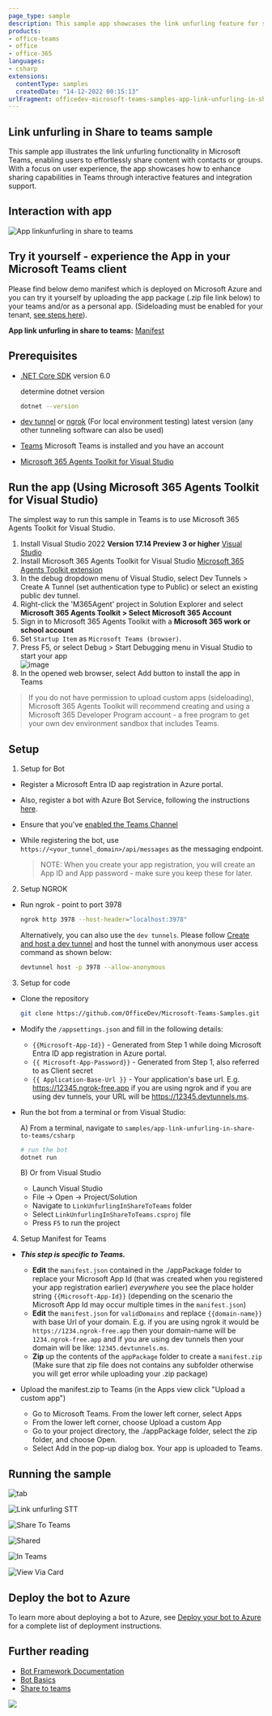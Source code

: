 ```yaml
---
page_type: sample
description: This sample app showcases the link unfurling feature for sharing content in Microsoft Teams.
products:
- office-teams
- office
- office-365
languages:
- csharp
extensions:
  contentType: samples
  createdDate: "14-12-2022 00:15:13"
urlFragment: officedev-microsoft-teams-samples-app-link-unfurling-in-share-to-teams-csharp
---
```


## Link unfurling in Share to teams sample

This sample app illustrates the link unfurling functionality in Microsoft Teams, enabling users to effortlessly share content with contacts or groups. With a focus on user experience, the app showcases how to enhance sharing capabilities in Teams through interactive features and integration support.

## Interaction with app

![App linkunfurling in share to teams](LinkUnfurlingInShareToTeams/Images/app-link-unfurling-stt.gif)

## Try it yourself - experience the App in your Microsoft Teams client
Please find below demo manifest which is deployed on Microsoft Azure and you can try it yourself by uploading the app package (.zip file link below) to your teams and/or as a personal app. (Sideloading must be enabled for your tenant, [see steps here](https://docs.microsoft.com/microsoftteams/platform/concepts/build-and-test/prepare-your-o365-tenant#enable-custom-teams-apps-and-turn-on-custom-app-uploading)).

**App link unfurling in share to teams:** [Manifest](/samples/app-link-unfurling-in-share-to-teams/csharp/demo-manifest/app-link-unfurling-stt.zip)
   
## Prerequisites

- [.NET Core SDK](https://dotnet.microsoft.com/download) version 6.0

  determine dotnet version
  ```bash
  dotnet --version
  ```
- [dev tunnel](https://learn.microsoft.com/en-us/azure/developer/dev-tunnels/get-started?tabs=windows) or [ngrok](https://ngrok.com/download) (For local environment testing) latest version (any other tunneling software can also be used)
  
- [Teams](https://teams.microsoft.com) Microsoft Teams is installed and you have an account

- [Microsoft 365 Agents Toolkit for Visual Studio](https://learn.microsoft.com/en-us/microsoftteams/platform/toolkit/toolkit-v4/install-teams-toolkit-vs?pivots=visual-studio-v17-7)

## Run the app (Using Microsoft 365 Agents Toolkit for Visual Studio)

The simplest way to run this sample in Teams is to use Microsoft 365 Agents Toolkit for Visual Studio.
1. Install Visual Studio 2022 **Version 17.14 Preview 3 or higher** [Visual Studio](https://visualstudio.microsoft.com/downloads/)
1. Install Microsoft 365 Agents Toolkit for Visual Studio [Microsoft 365 Agents Toolkit extension](https://learn.microsoft.com/en-us/microsoftteams/platform/toolkit/toolkit-v4/install-teams-toolkit-vs?pivots=visual-studio-v17-7)
1. In the debug dropdown menu of Visual Studio, select Dev Tunnels > Create A Tunnel (set authentication type to Public) or select an existing public dev tunnel.
1. Right-click the 'M365Agent' project in Solution Explorer and select **Microsoft 365 Agents Toolkit > Select Microsoft 365 Account**
1. Sign in to Microsoft 365 Agents Toolkit with a **Microsoft 365 work or school account**
1. Set `Startup Item` as `Microsoft Teams (browser)`.
1. Press F5, or select Debug > Start Debugging menu in Visual Studio to start your app
</br>![image](https://raw.githubusercontent.com/OfficeDev/TeamsFx/dev/docs/images/visualstudio/debug/debug-button.png)
1. In the opened web browser, select Add button to install the app in Teams
> If you do not have permission to upload custom apps (sideloading), Microsoft 365 Agents Toolkit will recommend creating and using a Microsoft 365 Developer Program account - a free program to get your own dev environment sandbox that includes Teams.

## Setup

1) Setup for Bot
- Register a Microsoft Entra ID aap registration in Azure portal.
- Also, register a bot with Azure Bot Service, following the instructions [here](https://docs.microsoft.com/azure/bot-service/bot-service-quickstart-registration?view=azure-bot-service-3.0).
- Ensure that you've [enabled the Teams Channel](https://docs.microsoft.com/azure/bot-service/channel-connect-teams?view=azure-bot-service-4.0)
- While registering the bot, use `https://<your_tunnel_domain>/api/messages` as the messaging endpoint.

    > NOTE: When you create your app registration, you will create an App ID and App password - make sure you keep these for later.

2) Setup NGROK
-  Run ngrok - point to port 3978

    ```bash
    ngrok http 3978 --host-header="localhost:3978"
    ```
   Alternatively, you can also use the `dev tunnels`. Please follow [Create and host a dev tunnel](https://learn.microsoft.com/en-us/azure/developer/dev-tunnels/get-started?tabs=windows) and host the tunnel with anonymous user access command as shown below:

   ```bash
   devtunnel host -p 3978 --allow-anonymous
   ```

3) Setup for code

- Clone the repository

    ```bash
    git clone https://github.com/OfficeDev/Microsoft-Teams-Samples.git
    ```

- Modify the `/appsettings.json` and fill in the following details:
  - `{{Microsoft-App-Id}}` - Generated from Step 1 while doing Microsoft Entra ID app registration in Azure portal.
  - `{{ Microsoft-App-Password}}` - Generated from Step 1, also referred to as Client secret
  - `{{ Application-Base-Url }}` - Your application's base url. E.g. https://12345.ngrok-free.app if you are using ngrok and if you are using dev tunnels, your URL will be https://12345.devtunnels.ms.

- Run the bot from a terminal or from Visual Studio:

  A) From a terminal, navigate to `samples/app-link-unfurling-in-share-to-teams/csharp`

  ```bash
  # run the bot
  dotnet run
  ```
  B) Or from Visual Studio
     - Launch Visual Studio
     - File -> Open -> Project/Solution
     - Navigate to `LinkUnfurlingInShareToTeams` folder
     - Select `LinkUnfurlingInShareToTeams.csproj` file
     - Press `F5` to run the project

4) Setup Manifest for Teams
- __*This step is specific to Teams.*__
    - **Edit** the `manifest.json` contained in the ./appPackage folder to replace your Microsoft App Id (that was created when you registered your app registration earlier) *everywhere* you see the place holder string `{{Microsoft-App-Id}}` (depending on the scenario the Microsoft App Id may occur multiple times in the `manifest.json`)
    - **Edit** the `manifest.json` for `validDomains` and replace `{{domain-name}}` with base Url of your domain. E.g. if you are using ngrok it would be `https://1234.ngrok-free.app` then your domain-name will be `1234.ngrok-free.app` and if you are using dev tunnels then your domain will be like: `12345.devtunnels.ms`.
    - **Zip** up the contents of the `appPackage` folder to create a `manifest.zip` (Make sure that zip file does not contains any subfolder otherwise you will get error while uploading your .zip package)

- Upload the manifest.zip to Teams (in the Apps view click "Upload a custom app")
   - Go to Microsoft Teams. From the lower left corner, select Apps
   - From the lower left corner, choose Upload a custom App
   - Go to your project directory, the ./appPackage folder, select the zip folder, and choose Open.
   - Select Add in the pop-up dialog box. Your app is uploaded to Teams.

## Running the sample

  ![tab](LinkUnfurlingInShareToTeams/Images/1.Install.png)
  
  ![Link unfurling STT](LinkUnfurlingInShareToTeams/Images/2.Tab.png)

  ![Share To Teams](LinkUnfurlingInShareToTeams/Images/3.ShareToTeams.png)
  
  ![Shared](LinkUnfurlingInShareToTeams/Images/4.SharedSuccess.png)

  ![In Teams](LinkUnfurlingInShareToTeams/Images/5.InTeams.png)

  ![View Via Card](LinkUnfurlingInShareToTeams/Images/6.ViewViaCard.png)

## Deploy the bot to Azure

To learn more about deploying a bot to Azure, see [Deploy your bot to Azure](https://aka.ms/azuredeployment) for a complete list of deployment instructions.

## Further reading

- [Bot Framework Documentation](https://docs.botframework.com)
- [Bot Basics](https://docs.microsoft.com/azure/bot-service/bot-builder-basics?view=azure-bot-service-4.0)
- [Share to teams](https://learn.microsoft.com/microsoftteams/platform/concepts/build-and-test/share-to-teams-from-personal-app-or-tab)


<img src="https://pnptelemetry.azurewebsites.net/microsoft-teams-samples/samples/app-link-unfurling-in-share-to-teams-csharp" />